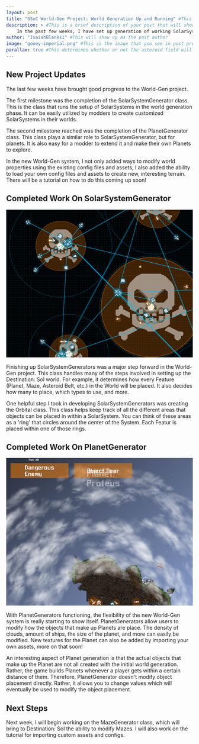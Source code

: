```yaml
---
layout: post
title: "GSoC World-Gen Project: World Generation Up and Running" #This is your post tile
description: > #This is a brief description of your post that will show up in post previews.
    In the past few weeks, I have set up generation of working SolarSystems and Planets!
author: "IsaiahBlanks1" #This will show up as the post author
image: "gooey-imperial.png" #This is the image that you see in post previews
parallax: true #This determines whether or not the asteroid field will appear
---
```




New Project Updates
--------------------------------
The last few weeks have brought good progress to the World-Gen project. 

The first milestone was the completion of the SolarSystemGenerator class. This is the class that runs the setup of SolarSystems in the world generation phase. It can be easily utilized by modders to create customized SolarSystems in their worlds. 

The second milestone reached was the completion of the PlanetGenerator class. This class plays a similar role to SolarSystemGenerator, but for planets. It is also easy for a modder to extend it and make their own Planets to explore.

In the new World-Gen system, I not only added ways to modify world properties using the existing config files and assets, I also added the ability to load your own config files and assets to create new, interesting terrain. There will be a tutorial on how to do this coming up soon!

Completed Work On SolarSystemGenerator 
--------------------------------------
![SolarSystems with varying sizes](/img/posts/world-gen-in-action/VaryingSolarSystemSizes.png)

Finishing up SolarSystemGenerators was a major step forward in the World-Gen project. This class handles many of the steps involved in setting up the Destination: Sol world. For example, it determines how every Feature (Planet, Maze, Asteroid Belt, etc.) in the World will be placed. It also decides how many to place, which types to use, and more.

One helpful step I took in developing SolarSystemGenerators was creating the Orbital class. This class helps keep track of all the different areas that objects can be placed in within a SolarSystem. You can think of these areas as a 'ring' that circles around the center of the System. Each Featur is placed within one of those rings.

Completed Work On PlanetGenerator
---------------------------------
![A Tiny Planet](/img/posts/world-gen-in-action/tinyPlanet1.png)

With PlanetGenerators functioning, the flexibility of the new World-Gen system is really starting to show itself. PlanetGenerators allow users to modify how the objects that make up Planets are place. The density of clouds, amount of ships, the size of the planet, and more can easily be modified. New textures for the Planet can also be added by importing your own assets, more on that soon!

An interesting aspect of Planet generation is that the actual objects that make up the Planet are not all created with the initial world generation. Rather, the game builds Planets whenever a player gets within a certain distance of them. Therefore, PlanetGenerator doesn't modify object placement directly. Rather, it allows you to change values which will eventually be used to modify the object placement.

Next Steps
----------

Next week, I will begin working on the MazeGenerator class, which will bring to Destination: Sol the ability to modify Mazes. I will also work on the tutorial for importing custom assets and configs.  

